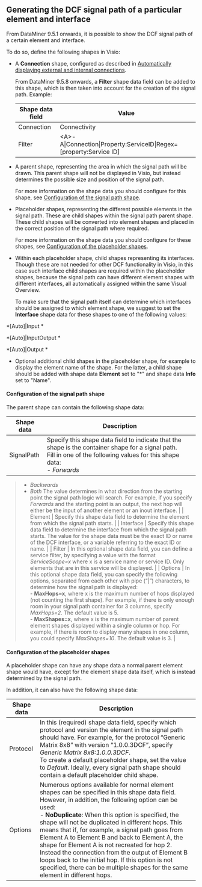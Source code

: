 ## Generating the DCF signal path of a particular element and interface

From DataMiner 9.5.1 onwards, it is possible to show the DCF signal path of a certain element and interface.

To do so, define the following shapes in Visio:

- A **Connection** shape, configured as described in [Automatically displaying external and internal connections](Automatically_displaying_external_and_internal_connections.md).

    From DataMiner 9.5.8 onwards, a **Filter** shape data field can be added to this shape, which is then taken into account for the creation of the signal path.     Example:

    | Shape data field | Value                                                                 |
    |--------------------|-----------------------------------------------------------------------|
    | Connection         | Connectivity                                                          |
    | Filter             | \<A>-A\|Connection\|Property:ServiceID\|Regex=\[property:Service ID\] |

- A parent shape, representing the area in which the signal path will be drawn. This parent shape will not be displayed in Visio, but instead determines the possible size and position of the signal path.

    For more information on the shape data you should configure for this shape, see [Configuration of the signal path shape](#configuration-of-the-signal-path-shape).

- Placeholder shapes, representing the different possible elements in the signal path. These are child shapes within the signal path parent shape. These child shapes will be converted into element shapes and placed in the correct position of the signal path where required.

    For more information on the shape data you should configure for these shapes, see [Configuration of the placeholder shapes](#configuration-of-the-placeholder-shapes).

- Within each placeholder shape, child shapes representing its interfaces. Though these are not needed for other DCF functionality in Visio, in this case such interface child shapes are required within the placeholder shapes, because the signal path can have different element shapes with different interfaces, all automatically assigned within the same Visual Overview.

    To make sure that the signal path itself can determine which interfaces should be assigned to which element shape, we suggest to set the **Interface** shape data for these shapes to one of the following values:
    
 *\[Auto\]\|Input *
    
 *\[Auto\]\|InputOutput *
    
 *\[Auto\]\|Output *

- Optional additional child shapes in the placeholder shape, for example to display the element name of the shape. For the latter, a child shape should be added with shape data **Element** set to "\*" and shape data **Info** set to "Name".

#### Configuration of the signal path shape

The parent shape can contain the following shape data:

| Shape data | Description                                                                                                                                                                                                                                                                                                                                                                                                                                                                                                                                                                                                                                                                                                                                                                                                                                                                                                           |
|------------|-----------------------------------------------------------------------------------------------------------------------------------------------------------------------------------------------------------------------------------------------------------------------------------------------------------------------------------------------------------------------------------------------------------------------------------------------------------------------------------------------------------------------------------------------------------------------------------------------------------------------------------------------------------------------------------------------------------------------------------------------------------------------------------------------------------------------------------------------------------------------------------------------------------------------|
| SignalPath | Specify this shape data field to indicate that the shape is the container shape for a signal path.<br> Fill in one of the following values for this shape data:<br> - *Forwards*
> - *Backwards*
> - *Both*
> The value determines in what direction from the starting point the signal path logic will search. For example, if you specify *Forwards* and the starting point is an output, the next hop will either be the input of another element or an inout interface.                                                                                                                            |
| Element    | Specify this shape data field to determine the element from which the signal path starts.                                                                                                                                                                                                                                                                                                                                                                                                                                                                                                                                                                                                                                                                                                                                                                                                                             |
| Interface  | Specify this shape data field to determine the interface from which the signal path starts. The value for the shape data must be the exact ID or name of the DCF interface, or a variable referring to the exact ID or name.                                                                                                                                                                                                                                                                                                                                                                                                                                                                                                                                                                                                                                                                                          |
| Filter     | In this optional shape data field, you can define a service filter, by specifying a value with the format *ServiceScope=x* where x is a service name or service ID. Only elements that are in this service will be displayed.                                                                                                                                                                                                                                                                                                                                                                                                                                                                                                                                                                                                                                                              |
| Options    | In this optional shape data field, you can specify the following options, separated from each other with pipe (“\|”) characters, to determine how the signal path is displayed:<br> -  **MaxHops=x**, where x is the maximum number of hops displayed (not counting the first shape). For example, if there is only enough room in your signal path container for 3 columns, specify *MaxHops=2*. The default value is 5.<br> -  **MaxShapes=x**, where x is the maximum number of parent element shapes displayed within a single column or hop. For example, if there is room to display many shapes in one column, you could specify *MaxShapes=10*. The default value is 3. |

#### Configuration of the placeholder shapes

A placeholder shape can have any shape data a normal parent element shape would have, except for the element shape data itself, which is instead determined by the signal path.

In addition, it can also have the following shape data:

| Shape data | Description                                                                                                                                                                                                                                                                                                                                                                                                                                                                                                                                                                                                                                                                                                    |
|------------|----------------------------------------------------------------------------------------------------------------------------------------------------------------------------------------------------------------------------------------------------------------------------------------------------------------------------------------------------------------------------------------------------------------------------------------------------------------------------------------------------------------------------------------------------------------------------------------------------------------------------------------------------------------------------------------------------------------|
| Protocol   | In this (required) shape data field, specify which protocol and version the element in the signal path should have. For example, for the protocol “Generic Matrix 8x8” with version “1.0.0.3DCF”, specify *Generic Matrix 8x8:1.0.0.3DCF*.<br> To create a default placeholder shape, set the value to *Default*. Ideally, every signal path shape should contain a default placeholder child shape.                                                                                                                                                                                                                                                     |
| Options    | Numerous options available for normal element shapes can be specified in this shape data field. However, in addition, the following option can be used:<br> -  **NoDuplicate**: When this option is specified, the shape will not be duplicated in different hops. This means that if, for example, a signal path goes from Element A to Element B and back to Element A, the shape for Element A is not recreated for hop 2. Instead the connection from the output of Element B loops back to the initial hop. If this option is not specified, there can be multiple shapes for the same element in different hops. |

